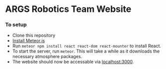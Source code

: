 # ARGS Robotics Team Website

### To setup
* Clone this repository
* [Install Meteor.js](https://www.meteor.com/install)
* Run `meteor npm install react react-dom react-mounter` to install React.
* To start the server, run `meteor`. This will take a while as it downloads the necessary atmosphere packages.
* The website should now be accessable via [localhost:3000](http://localhost:3000).

